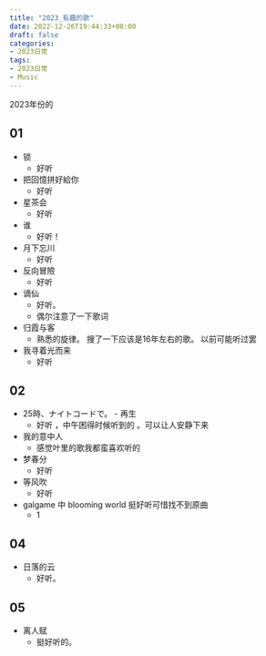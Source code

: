 ```yaml
---
title: "2023_有趣的歌"
date: 2022-12-26T19:44:33+08:00
draft: false
categories:
- 2023日常
tags:
- 2023日常
- Music
---
```


2023年份的

## 01

- 锁
	- 好听
- 把回憶拼好給你
	- 好听
-  星茶会
	- 好听
- 谁
	- 好听！
- 月下忘川
	- 好听
- 反向冒險
	- 好听
- 谪仙
	- 好听。
	- 偶尔注意了一下歌词
- 归霞与客
	- 熟悉的旋律。 搜了一下应该是16年左右的歌。 以前可能听过罢
- 我寻着光而来
	- 好听


## 02

- 25時、ナイトコードで。 - 再生
	- 好听 ，中午困得时候听到的 。可以让人安静下来
- 我的意中人
	- 感觉叶里的歌我都蛮喜欢听的
-  梦春分
	- 好听
- 等风吹
	- 好听
- galgame 中 blooming world 挺好听可惜找不到原曲
	- 1

## 04

- 日落的云
	- 好听。

## 05

- 离人赋
	- 挺好听的。